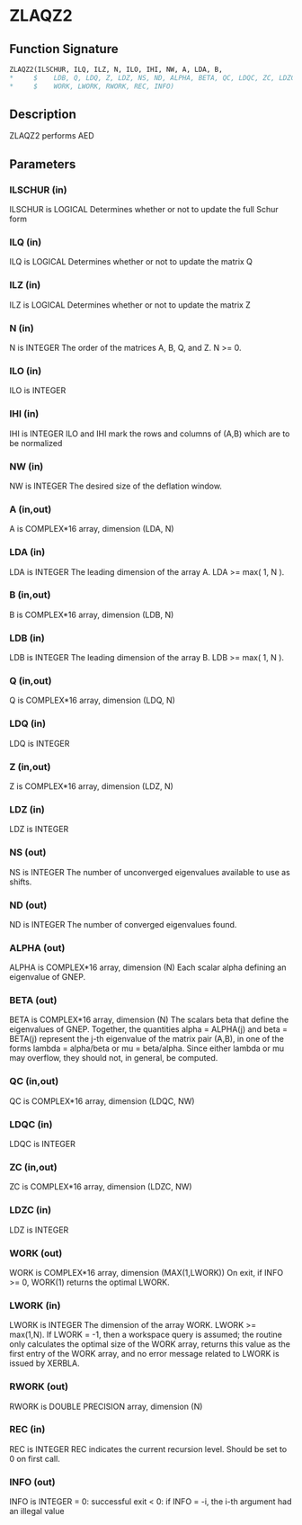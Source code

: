 # ZLAQZ2

## Function Signature

```fortran
ZLAQZ2(ILSCHUR, ILQ, ILZ, N, ILO, IHI, NW, A, LDA, B,
*     $    LDB, Q, LDQ, Z, LDZ, NS, ND, ALPHA, BETA, QC, LDQC, ZC, LDZC,
*     $    WORK, LWORK, RWORK, REC, INFO)
```

## Description


 ZLAQZ2 performs AED

## Parameters

### ILSCHUR (in)

ILSCHUR is LOGICAL Determines whether or not to update the full Schur form

### ILQ (in)

ILQ is LOGICAL Determines whether or not to update the matrix Q

### ILZ (in)

ILZ is LOGICAL Determines whether or not to update the matrix Z

### N (in)

N is INTEGER The order of the matrices A, B, Q, and Z. N >= 0.

### ILO (in)

ILO is INTEGER

### IHI (in)

IHI is INTEGER ILO and IHI mark the rows and columns of (A,B) which are to be normalized

### NW (in)

NW is INTEGER The desired size of the deflation window.

### A (in,out)

A is COMPLEX*16 array, dimension (LDA, N)

### LDA (in)

LDA is INTEGER The leading dimension of the array A. LDA >= max( 1, N ).

### B (in,out)

B is COMPLEX*16 array, dimension (LDB, N)

### LDB (in)

LDB is INTEGER The leading dimension of the array B. LDB >= max( 1, N ).

### Q (in,out)

Q is COMPLEX*16 array, dimension (LDQ, N)

### LDQ (in)

LDQ is INTEGER

### Z (in,out)

Z is COMPLEX*16 array, dimension (LDZ, N)

### LDZ (in)

LDZ is INTEGER

### NS (out)

NS is INTEGER The number of unconverged eigenvalues available to use as shifts.

### ND (out)

ND is INTEGER The number of converged eigenvalues found.

### ALPHA (out)

ALPHA is COMPLEX*16 array, dimension (N) Each scalar alpha defining an eigenvalue of GNEP.

### BETA (out)

BETA is COMPLEX*16 array, dimension (N) The scalars beta that define the eigenvalues of GNEP. Together, the quantities alpha = ALPHA(j) and beta = BETA(j) represent the j-th eigenvalue of the matrix pair (A,B), in one of the forms lambda = alpha/beta or mu = beta/alpha. Since either lambda or mu may overflow, they should not, in general, be computed.

### QC (in,out)

QC is COMPLEX*16 array, dimension (LDQC, NW)

### LDQC (in)

LDQC is INTEGER

### ZC (in,out)

ZC is COMPLEX*16 array, dimension (LDZC, NW)

### LDZC (in)

LDZ is INTEGER

### WORK (out)

WORK is COMPLEX*16 array, dimension (MAX(1,LWORK)) On exit, if INFO >= 0, WORK(1) returns the optimal LWORK.

### LWORK (in)

LWORK is INTEGER The dimension of the array WORK. LWORK >= max(1,N). If LWORK = -1, then a workspace query is assumed; the routine only calculates the optimal size of the WORK array, returns this value as the first entry of the WORK array, and no error message related to LWORK is issued by XERBLA.

### RWORK (out)

RWORK is DOUBLE PRECISION array, dimension (N)

### REC (in)

REC is INTEGER REC indicates the current recursion level. Should be set to 0 on first call.

### INFO (out)

INFO is INTEGER = 0: successful exit < 0: if INFO = -i, the i-th argument had an illegal value

